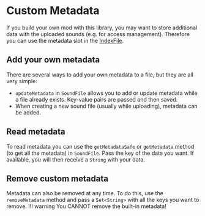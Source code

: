 # Custom Metadata
If you build your own mod with this library, you may want to store additional data with the uploaded sounds (e.g. for access management). Therefore you can use the metadata slot in the [IndexFile](./index_file.md).

## Add your own metadata
There are several ways to add your own metadata to a file, but they are all very simple:

- `updateMetadata` in `SoundFile` allows you to add or update metadata while a file already exists. Key-value pairs are passed and then saved.
- When creating a new sound file (usually while uploading), metadata can be added.

## Read metadata
To read metadata you can use the `getMetadataSafe` or `getMetadata` method (to get all the metadata) in `SoundFile`. Pass the key of the data you want. If available, you will then receive a `String` with your data.

## Remove custom metadata
Metadata can also be removed at any time. To do this, use the `removeMetadata` method and pass a `Set<String>` with all the keys you want to remove. 
!!! warning
    You CANNOT remove the built-in metadata!
